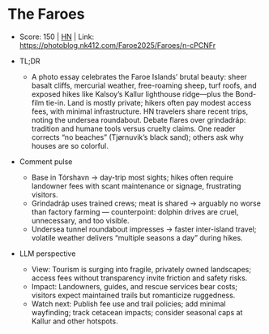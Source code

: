 # The Faroes

- Score: 150 | [HN](https://news.ycombinator.com/item?id=45462297) | Link: https://photoblog.nk412.com/Faroe2025/Faroes/n-cPCNFr

- TL;DR
  - A photo essay celebrates the Faroe Islands’ brutal beauty: sheer basalt cliffs, mercurial weather, free-roaming sheep, turf roofs, and exposed hikes like Kalsoy’s Kallur lighthouse ridge—plus the Bond-film tie-in. Land is mostly private; hikers often pay modest access fees, with minimal infrastructure. HN travelers share recent trips, noting the undersea roundabout. Debate flares over grindadráp: tradition and humane tools versus cruelty claims. One reader corrects “no beaches” (Tjørnuvik’s black sand); others ask why houses are so colorful.

- Comment pulse
  - Base in Tórshavn → day-trip most sights; hikes often require landowner fees with scant maintenance or signage, frustrating visitors.
  - Grindadráp uses trained crews; meat is shared → arguably no worse than factory farming — counterpoint: dolphin drives are cruel, unnecessary, and too visible.
  - Undersea tunnel roundabout impresses → faster inter-island travel; volatile weather delivers “multiple seasons a day” during hikes.

- LLM perspective
  - View: Tourism is surging into fragile, privately owned landscapes; access fees without transparency invite friction and safety risks.
  - Impact: Landowners, guides, and rescue services bear costs; visitors expect maintained trails but romanticize ruggedness.
  - Watch next: Publish fee use and trail policies; add minimal wayfinding; track cetacean impacts; consider seasonal caps at Kallur and other hotspots.
